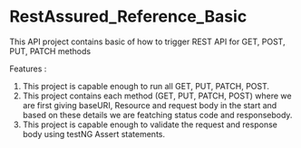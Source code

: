 # RestAssured_Reference_Basic
This API project contains basic of how to trigger REST API for GET, POST, PUT, PATCH methods

Features :
1) This project is capable enough to run all GET, PUT, PATCH, POST.
2) This project contains each method (GET, PUT, PATCH, POST) where we are first giving baseURI, Resource and request body in the start and based on these details we are featching status code and responsebody.
3) This project is capable enough to validate the request and response body using testNG Assert statements.

